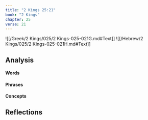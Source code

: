 ```yaml
---
title: "2 Kings 25:21"
book: "2 Kings"
chapter: 25
verse: 21
---
```

![[/Greek/2 Kings/025/2 Kings-025-021G.md#Text]]
![[/Hebrew/2 Kings/025/2 Kings-025-021H.md#Text]]

## Analysis

#### Words

#### Phrases

#### Concepts

## Reflections
